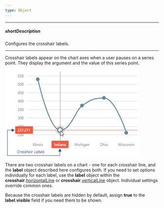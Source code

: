 ```yaml
---
type: Object
---
```

---
##### shortDescription
Configures the crosshair labels.

---
Crosshair labels appear on the chart axes when a user pauses on a series point. They display the argument and the value of this series point.

![DevExtreme HTML5 Charts CrosshairLabels](/images/ChartJS/visual_elements/crosshair_labels.png)

There are two crosshair labels on a chart - one for each crosshair line, and the **label** object described here configures both. If you need to set options individually for each label, use the **label** object within the **crosshair**.[horizontalLine](/api-reference/20%20Data%20Visualization%20Widgets/dxChart/1%20Configuration/crosshair/horizontalLine '/Documentation/ApiReference/Data_Visualization_Widgets/dxChart/Configuration/crosshair/horizontalLine/') or **crosshair**.[verticalLine](/api-reference/20%20Data%20Visualization%20Widgets/dxChart/1%20Configuration/crosshair/verticalLine '/Documentation/ApiReference/Data_Visualization_Widgets/dxChart/Configuration/crosshair/verticalLine/') object. Individual settings override common ones.

Because the crosshair labels are hidden by default, assign **true** to the **label**.**visible** field if you need them to be shown.
